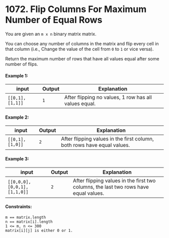# 1072. Flip Columns For Maximum Number of Equal Rows

You are given an `m x n` binary matrix matrix.

You can choose any number of columns in the matrix and flip every cell in that column (i.e., Change the value of the cell from `0` to `1` or vice versa).

Return the maximum number of rows that have all values equal after some number of flips.

#### Example 1:

| input           | Output | Explanation                                           |
|-----------------|--------|-------------------------------------------------------|
| `[[0,1],[1,1]]` | `1`    | After flipping no values, 1 row has all values equal. |

#### Example 2:

| input           | Output | Explanation                                           |
|-----------------|--------|-------------------------------------------------------|
| `[[0,1],[1,0]]` | `2`    | After flipping values in the first column, both rows have equal values. |

#### Example 3:

| input           | Output | Explanation                                           |
|-----------------|--------|-------------------------------------------------------|
| `[[0,0,0],[0,0,1],[1,1,0]]` | `2`    | After flipping values in the first two columns, the last two rows have equal values. |

#### Constraints:

`m == matrix.length`\
`n == matrix[i].length`\
`1 <= m, n <= 300`\
`matrix[i][j] is either 0 or 1.`